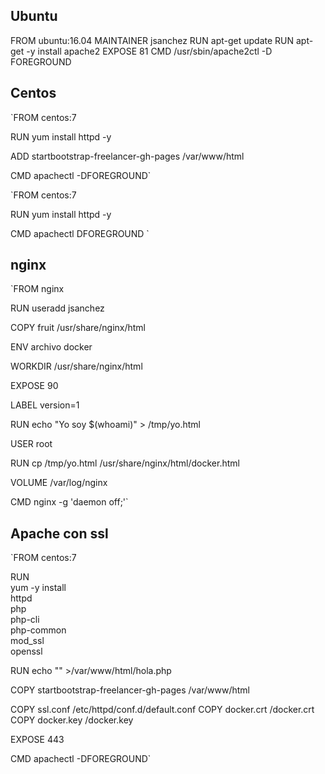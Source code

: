 ## Ubuntu
FROM ubuntu:16.04
MAINTAINER jsanchez 
RUN apt-get update 
RUN apt-get -y install apache2
EXPOSE 81
CMD /usr/sbin/apache2ctl -D FOREGROUND

## Centos
`FROM centos:7

RUN yum install httpd -y

ADD startbootstrap-freelancer-gh-pages /var/www/html

CMD apachectl -DFOREGROUND`  

`FROM centos:7

RUN yum install httpd -y

CMD apachectl DFOREGROUND
`


## nginx
`FROM nginx

RUN useradd jsanchez

COPY fruit /usr/share/nginx/html

ENV archivo docker

WORKDIR /usr/share/nginx/html

EXPOSE 90

LABEL version=1

RUN echo "Yo soy $(whoami)" > /tmp/yo.html

USER root

RUN cp /tmp/yo.html /usr/share/nginx/html/docker.html

VOLUME /var/log/nginx

CMD nginx -g 'daemon off;'`

## Apache con ssl
`FROM centos:7

RUN \
	yum -y install \
	httpd \
	php \
	php-cli \
	php-common \
	mod_ssl \
	openssl

RUN echo "<?php phpinfo(); ?>"  >/var/www/html/hola.php

COPY startbootstrap-freelancer-gh-pages /var/www/html

COPY ssl.conf /etc/httpd/conf.d/default.conf
COPY docker.crt /docker.crt
COPY docker.key /docker.key

EXPOSE 443

CMD apachectl -DFOREGROUND`